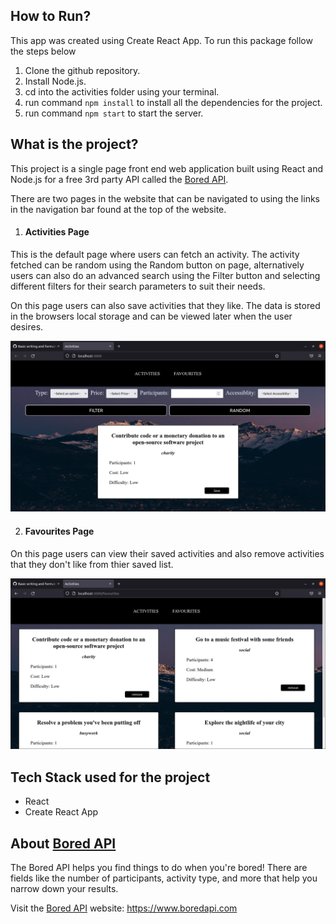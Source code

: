 ## How to Run?

This app was created using Create React App. To run this package follow the steps below

1. Clone the github repository.
2. Install Node.js.
3. cd into the activities folder using your terminal.
4. run command `npm install` to install all the dependencies for the project.
5. run command `npm start` to start the server.

## What is the project?

This project is a single page front end web application built using React and Node.js for a free 3rd party API called the [Bored API](https://www.boredapi.com).

There are two pages in the website that can be navigated to using the links in the navigation bar found at the top of the website.

1. #### Activities Page

This is the default page where users can fetch an activity. The activity fetched can be random using the Random button on page, alternatively users can also do an advanced search using the Filter button and selecting different filters for their search parameters to suit their needs.

On this page users can also save activities that they like. The data is stored in the browsers local storage and can be viewed later when the user desires.

![Activities Page: Search for an activity to do when you are bored](./src/assets/site_screenshots/activities_screenshot.png)

2. #### Favourites Page

On this page users can view their saved activities and also remove activities that they don't like from thier saved list.

![Favourites Page: Find all your saved activities](./src/assets/site_screenshots/favourites_screenshot.png)

## Tech Stack used for the project

- React
- Create React App

## About [Bored API](https://www.boredapi.com)

The Bored API helps you find things to do when you're bored! There are fields like the number of participants, activity type, and more that help you narrow down your results.

Visit the [Bored API](https://www.boredapi.com) website: https://www.boredapi.com